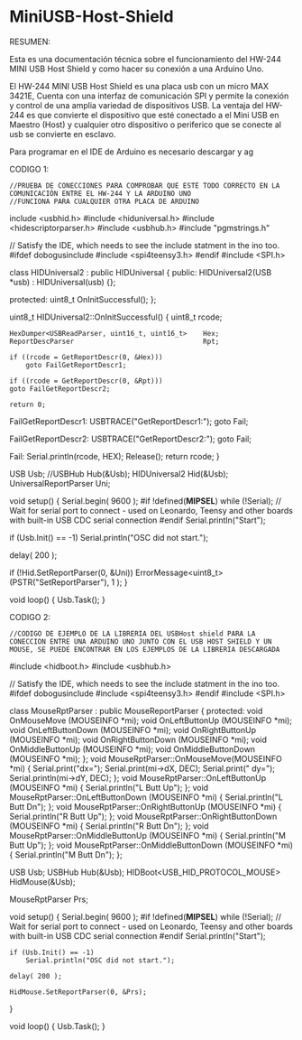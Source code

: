 # MiniUSB-Host-Shield

RESUMEN:

Esta es una documentación técnica sobre el funcionamiento del HW-244 MINI USB Host Shield y como hacer su conexión a una Arduino Uno.

El HW-244 MINI USB Host Shield es una placa usb con un micro MAX 3421E, Cuenta con una interfaz de comunicación SPI y permite la conexión y control de una amplia variedad de dispositivos USB. La ventaja del HW-244 es que convierte el dispositivo que esté conectado a el Mini USB en Maestro (Host) y cualquier otro dispositivo o periferico que se conecte al usb se convierte en esclavo. 

Para programar en el IDE de Arduino es necesario descargar y ag

CODIGO 1: 

    //PRUEBA DE CONECCIONES PARA COMPROBAR QUE ESTÉ TODO CORRECTO EN LA COMUNICACIÓN ENTRE EL HW-244 Y LA ARDUINO UNO
    //FUNCIONA PARA CUALQUIER OTRA PLACA DE ARDUINO
    
include <usbhid.h>
#include <hiduniversal.h>
#include <hidescriptorparser.h>
#include <usbhub.h>
#include "pgmstrings.h"

// Satisfy the IDE, which needs to see the include statment in the ino too.
#ifdef dobogusinclude
#include <spi4teensy3.h>
#endif
#include <SPI.h>

class HIDUniversal2 : public HIDUniversal
{
public:
    HIDUniversal2(USB *usb) : HIDUniversal(usb) {};

protected:
    uint8_t OnInitSuccessful();
};

uint8_t HIDUniversal2::OnInitSuccessful()
{
    uint8_t    rcode;

    HexDumper<USBReadParser, uint16_t, uint16_t>    Hex;
    ReportDescParser                                Rpt;

    if ((rcode = GetReportDescr(0, &Hex)))
        goto FailGetReportDescr1;

    if ((rcode = GetReportDescr(0, &Rpt)))
	goto FailGetReportDescr2;

    return 0;

FailGetReportDescr1:
    USBTRACE("GetReportDescr1:");
    goto Fail;

FailGetReportDescr2:
    USBTRACE("GetReportDescr2:");
    goto Fail;

Fail:
    Serial.println(rcode, HEX);
    Release();
    return rcode;
}

USB Usb;
//USBHub Hub(&Usb);
HIDUniversal2 Hid(&Usb);
UniversalReportParser Uni;

void setup()
{
  Serial.begin( 9600 );
#if !defined(__MIPSEL__)
  while (!Serial); // Wait for serial port to connect - used on Leonardo, Teensy and other boards with built-in USB CDC serial connection
#endif
  Serial.println("Start");

  if (Usb.Init() == -1)
      Serial.println("OSC did not start.");

  delay( 200 );

  if (!Hid.SetReportParser(0, &Uni))
      ErrorMessage<uint8_t>(PSTR("SetReportParser"), 1  );
}

void loop()
{
    Usb.Task();
}




CODIGO 2: 

    //CODIGO DE EJEMPLO DE LA LIBRERIA DEL USBHost shield PARA LA CONECCION ENTRE UNA ARDUINO UNO JUNTO CON EL USB HOST SHIELD Y UN MOUSE, SE PUEDE ENCONTRAR EN LOS EJEMPLOS DE LA LIBRERIA DESCARGADA
    
#include <hidboot.h>
#include <usbhub.h>

// Satisfy the IDE, which needs to see the include statment in the ino too.
#ifdef dobogusinclude
#include <spi4teensy3.h>
#endif
#include <SPI.h>

class MouseRptParser : public MouseReportParser
{
protected:
	void OnMouseMove	(MOUSEINFO *mi);
	void OnLeftButtonUp	(MOUSEINFO *mi);
	void OnLeftButtonDown	(MOUSEINFO *mi);
	void OnRightButtonUp	(MOUSEINFO *mi);
	void OnRightButtonDown	(MOUSEINFO *mi);
	void OnMiddleButtonUp	(MOUSEINFO *mi);
	void OnMiddleButtonDown	(MOUSEINFO *mi);
};
void MouseRptParser::OnMouseMove(MOUSEINFO *mi)
{
    Serial.print("dx=");
    Serial.print(mi->dX, DEC);
    Serial.print(" dy=");
    Serial.println(mi->dY, DEC);
};
void MouseRptParser::OnLeftButtonUp	(MOUSEINFO *mi)
{
    Serial.println("L Butt Up");
};
void MouseRptParser::OnLeftButtonDown	(MOUSEINFO *mi)
{
    Serial.println("L Butt Dn");
};
void MouseRptParser::OnRightButtonUp	(MOUSEINFO *mi)
{
    Serial.println("R Butt Up");
};
void MouseRptParser::OnRightButtonDown	(MOUSEINFO *mi)
{
    Serial.println("R Butt Dn");
};
void MouseRptParser::OnMiddleButtonUp	(MOUSEINFO *mi)
{
    Serial.println("M Butt Up");
};
void MouseRptParser::OnMiddleButtonDown	(MOUSEINFO *mi)
{
    Serial.println("M Butt Dn");
};

USB     Usb;
USBHub     Hub(&Usb);
HIDBoot<USB_HID_PROTOCOL_MOUSE>    HidMouse(&Usb);

MouseRptParser                               Prs;

void setup()
{
    Serial.begin( 9600 );
#if !defined(__MIPSEL__)
    while (!Serial); // Wait for serial port to connect - used on Leonardo, Teensy and other boards with built-in USB CDC serial connection
#endif
    Serial.println("Start");

    if (Usb.Init() == -1)
        Serial.println("OSC did not start.");

    delay( 200 );

    HidMouse.SetReportParser(0, &Prs);
}

void loop()
{
  Usb.Task();
}
